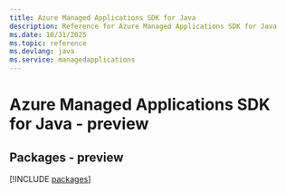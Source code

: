 ```yaml
---
title: Azure Managed Applications SDK for Java
description: Reference for Azure Managed Applications SDK for Java
ms.date: 10/31/2025
ms.topic: reference
ms.devlang: java
ms.service: managedapplications
---
```

# Azure Managed Applications SDK for Java - preview
## Packages - preview
[!INCLUDE [packages](managed-applications-index.md)]